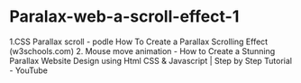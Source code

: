 # Paralax-web-a-scroll-effect-1
1.CSS Parallax scroll - podle How To Create a Parallax Scrolling Effect (w3schools.com) 2. Mouse move animation - How to Create a Stunning Parallax Website Design using Html CSS &amp; Javascript | Step by Step Tutorial - YouTube
